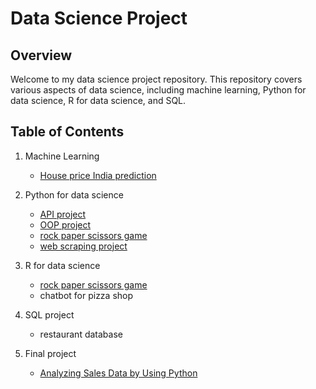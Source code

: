# Data Science Project

## Overview
Welcome to my data science project repository. This repository covers various aspects of data science, including machine learning, Python for data science, R for data science, and SQL.

## Table of Contents
1. Machine Learning
    - <a href="https://github.com/phuwanate/data-science-project/tree/main/Machine_Learning_project" >House price India prediction</a>
2. Python for data science
    - <a href="https://github.com/phuwanate/data-science-project/tree/main/Python_project/API_project">API project</a>
    - <a href="https://github.com/phuwanate/data-science-project/tree/main/Python_project/OOP_project">OOP project</a>
    - <a href="https://github.com/phuwanate/data-science-project/tree/main/Python_project/rock-paper-scissors">rock paper scissors game</a>
    - <a href="https://github.com/phuwanate/data-science-project/tree/main/Python_project/web_scraping_project"> web scraping project</a>
3. R for data science
    - <a href="https://github.com/phuwanate/data-science-project/tree/main/R_project/Rock-paper-scissors">rock paper scissors game</a>
    - chatbot for pizza shop
4. SQL project
    - restaurant database

5. Final project
    - <a href="https://datalore.jetbrains.com/report/static/BTxD8hPDBtK14s9dpfCtIL/rgLuBSZK6P6shj90cicZut" target="_blank" >Analyzing Sales Data by Using Python</a>
